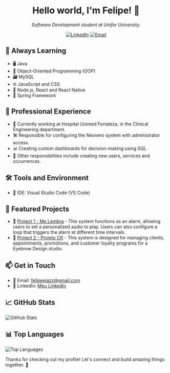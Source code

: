 <h1 align="center">Hello world, I'm Felipe! 👋</h1>

<p align="center">
  <i>Software Development student at Unifor University.</i>
</p>

<p align="center">
  <a href="https://www.linkedin.com/in/felipercostadeveloper/"><img src="https://img.shields.io/badge/-LinkedIn-blue?style=flat-square&logo=linkedin&logoColor=white" alt="LinkedIn"></a>
  <a href="mailto:felipeejazz@gmail.com"><img src="https://img.shields.io/badge/-Email-c14438?style=flat-square&logo=gmail&logoColor=white" alt="Email"></a>
</p>

## 🌱 Always Learning

- 🖥️ Java
- 🎯 Object-Oriented Programming (OOP)
- 🗃️ MySQL
- 🌐 JavaScript and CSS
- 🚀 Node.js, React and React Native
- 🌸 Spring Framework

## 💼  Professional Experience

- 👷 Currently working at Hospital Unimed Fortaleza, in the Clinical Engineering department.
- 🛠️ Responsible for configuring the Neovero system with administrator access.
- 📊 Creating custom dashboards for decision-making using SQL.
- 📝 Other responsibilities include creating new users, services and occurrences.


## 🛠️ Tools and Environment

- 🧰 IDE: Visual Studio Code (VS Code)

## 🚀  Featured Projects

- 📂 [Project 1 - Me Lembra](link_do_projeto_1) - This system functions as an alarm, allowing users to set a personalized audio to play. Users can also configure a loop that triggers the alarm at different time intervals. 
- 📂 [Project 2 - Projeto CK](link_do_projeto_2) - This system is designed for managing clients, appointments, promotions, and customer loyalty programs for a Eyebrow Design studio. 

## 📫 Get in Touch

- 📧 Email: felipeejazz@gmail.com
- 💼 LinkedIn: [Meu LinkedIn](https://www.linkedin.com/in/felipercostadeveloper/)

## 📈 GitHub Stats

<div>
  <img src="https://github-readme-stats.vercel.app/api?username=felipeDevSolutions&show_icons=true&theme=dark" alt="GitHub Stats" />
</div>

## 📊 Top Languages

![Top Languages](https://github-readme-stats.vercel.app/api/top-langs/?username=felipeDevSolutions&layout=compact&theme=dark)

Thanks for checking out my profile! Let's connect and build amazing things together. 🚀
